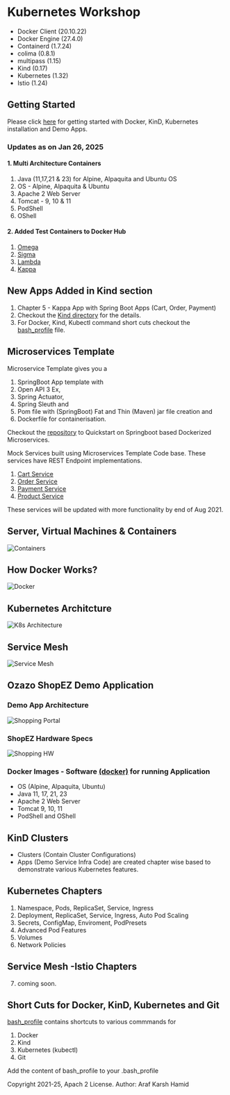 # Kubernetes Workshop

- Docker Client (20.10.22)
- Docker Engine (27.4.0)
- Containerd (1.7.24)
- colima (0.8.1)
- multipass (1.15)
- Kind (0.17)
- Kubernetes (1.32)
- Istio (1.24)

##  Getting Started

Please click <a href="https://github.com/arafkarsh/k8s-quickstart/tree/main/kind">here</a> for getting started with Docker, KinD, Kubernetes installation and Demo Apps.

### Updates as on Jan 26, 2025

#### 1. Multi Architecture Containers

1. Java (11,17,21 & 23) for Alpine, Alpaquita and Ubuntu OS
2. OS - Alpine, Alpaquita & Ubuntu
3. Apache 2 Web Server
4. Tomcat - 9, 10 & 11
5. PodShell
6. OShell

#### 2. Added Test Containers to Docker Hub

1. <a href="https://hub.docker.com/r/arafkarsh/omega/tags">Omega</a>
2. <a href="https://hub.docker.com/r/arafkarsh/sigma/tags">Sigma</a>
3. <a href="https://hub.docker.com/r/arafkarsh/lambda/tags">Lambda</a>
4. <a href="https://hub.docker.com/r/arafkarsh/kappa/tags">Kappa</a>

## New Apps Added in Kind section

1. Chapter 5 - Kappa App with Spring Boot Apps (Cart, Order, Payment)
2. Checkout the <a href="https://github.com/arafkarsh/k8s-quickstart/tree/main/kind">Kind directory</a> for the details.
3. For Docker, Kind, Kubectl command short cuts checkout the <a href="https://github.com/arafkarsh/k8s-quickstart/blob/main/bash_profile">bash_profile</a> file.

## Microservices Template

Microservice Template gives you a

1. SpringBoot App template with
2. Open API 3 Ex,
3. Spring Actuator,
4. Spring Sleuth and
5. Pom file with (SpringBoot) Fat and Thin (Maven) jar file creation and
6. Dockerfile for containerisation.

Checkout the <a href="https://github.com/arafkarsh/ms-quickstart">repository</a> to Quickstart on Springboot based Dockerized Microservices.

Mock Services built using Microservices Template Code base. These services have REST Endpoint implementations.

1. <a href="https://github.com/arafkarsh/mock-cart">Cart Service</a>
2. <a href="https://github.com/arafkarsh/mock-order">Order Service</a>
3. <a href="https://github.com/arafkarsh/mock-payment">Payment Service</a>
4. <a href="https://github.com/arafkarsh/mock-product">Product Service</a>

These services will be updated with more functionality by end of Aug 2021.

## Server, Virtual Machines & Containers

![Containers](https://raw.githubusercontent.com/arafkarsh/k8s-quickstart/main/diagrams/Servers-VMs-Containers.jpg)

##  How Docker Works?

![Docker](https://raw.githubusercontent.com/arafkarsh/k8s-quickstart/main/diagrams/How-Docker-Works.png)

## Kubernetes Architcture

![K8s Architecture](https://raw.githubusercontent.com/arafkarsh/k8s-quickstart/main/diagrams/K8s-Arch.jpg)

## Service Mesh

![Service Mesh](https://raw.githubusercontent.com/arafkarsh/k8s-quickstart/main/diagrams/Istio-Components.jpg)

## Ozazo ShopEZ Demo Application

###  Demo App Architecture

![Shopping Portal](https://raw.githubusercontent.com/arafkarsh/k8s-quickstart/main/diagrams/K8s-Demo-1.jpg)

### ShopEZ Hardware Specs

![Shopping HW](https://raw.githubusercontent.com/arafkarsh/k8s-quickstart/main/diagrams/K8s-Colima-Examples-Specs.jpg)

### Docker Images - Software <a href="https://github.com/arafkarsh/k8s-quickstart/tree/main/docker">(docker)</a> for running Application

- OS (Alpine, Alpaquita, Ubuntu)
- Java 11, 17, 21, 23
- Apache 2 Web Server
- Tomcat 9, 10, 11
- PodShell and OShell

## KinD Clusters

- Clusters (Contain Cluster Configurations)
- Apps (Demo Service Infra Code) are created chapter wise based to demonstrate various Kubernetes features.

## Kubernetes Chapters

1. Namespace, Pods, ReplicaSet, Service, Ingress
2. Deployment, ReplicaSet, Service, Ingress, Auto Pod Scaling
3. Secrets, ConfigMap, Enviroment, PodPresets
4. Advanced Pod Features
5. Volumes
6. Network Policies

## Service Mesh -Istio Chapters

7. coming soon.

## Short Cuts for Docker, KinD, Kubernetes and Git

<a href="https://github.com/arafkarsh/k8s-quickstart/blob/master/bash_profile">bash_profile</a> contains shortcuts to various commmands for

1. Docker
2. Kind
3. Kubernetes (kubectl)
4. Git

Add the content of bash_profile to your .bash_profile


Copyright 2021-25, Apach 2 License. Author: Araf Karsh Hamid
